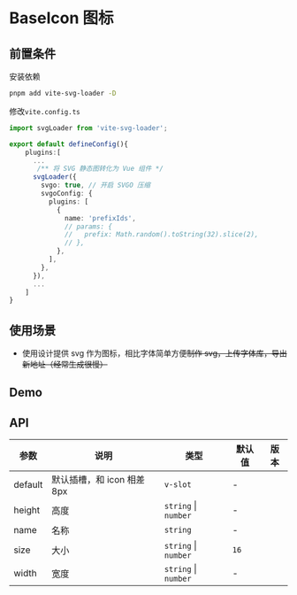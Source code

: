 # BaseIcon 图标

## 前置条件

安装依赖

```sh
pnpm add vite-svg-loader -D
```

修改`vite.config.ts`

```ts
import svgLoader from 'vite-svg-loader';

export default defineConfig(){
    plugins:[
      ...
       /** 将 SVG 静态图转化为 Vue 组件 */
      svgLoader({
        svgo: true, // 开启 SVGO 压缩
        svgoConfig: {
          plugins: [
            {
              name: 'prefixIds',
              // params: {
              //   prefix: Math.random().toString(32).slice(2),
              // },
            },
          ],
        },
      }),
      ...
    ]
}
```

## 使用场景

- 使用设计提供 svg 作为图标，相比字体简单方便~~制作 svg，上传字体库，导出新地址（经常生成很慢）~~

## Demo

<preview path="./base-icon-demo.vue" title="基本使用"></preview>

## API

| 参数    | 说明                       | 类型                 | 默认值 | 版本 |
| ------- | -------------------------- | -------------------- | ------ | ---- |
| default | 默认插槽，和 icon 相差 8px | `v-slot`                   | \-     |      |
| height  | 高度                       | `string` \| `number` | \-     |      |
| name    | 名称                       | `string`             | \-     |      |
| size    | 大小                       | `string` \| `number` | `16`     |      |
| width   | 宽度                       | `string` \| `number` | \-     |      |
